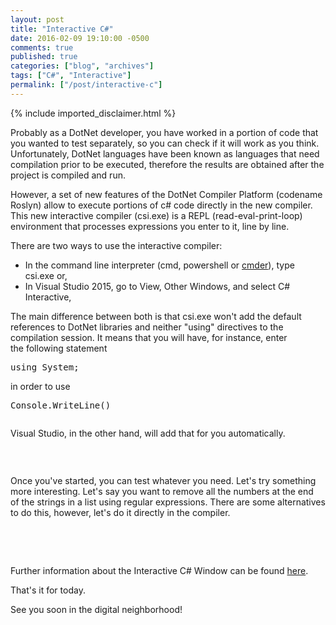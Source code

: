 ```yaml
---
layout: post
title: "Interactive C#"
date: 2016-02-09 19:10:00 -0500
comments: true
published: true
categories: ["blog", "archives"]
tags: ["C#", "Interactive"]
permalink: ["/post/interactive-c"]
---
```

<!-- more -->
{% include imported_disclaimer.html %}
<p>Probably as a DotNet developer, you have worked in a portion of code that you wanted to test separately, so you can&nbsp;check if it will work as you think. Unfortunately, DotNet languages have been known as languages that need compilation prior to be executed, therefore the results are obtained after the project is compiled and run.</p>
<p>However, a set of new features of the DotNet Compiler Platform (codename Roslyn) allow to execute portions of c# code directly in the new compiler. This new interactive compiler (csi.exe) is a REPL (read-eval-print-loop) environment that processes expressions you enter to it, line by line.</p>
<p>There are two ways to use the interactive compiler:&nbsp;</p>
<ul>
<li>In the command line interpreter (cmd, powershell or <a title="cmder" href="http://cmder.net/" target="_blank">cmder</a>), type csi.exe or,&nbsp;</li>
<li>In&nbsp;Visual Studio 2015, go to View, Other Windows, and select&nbsp;C# Interactive,&nbsp;</li>
</ul>
<p>The main difference between both is that csi.exe won't add the default references to DotNet libraries and neither "using" directives to the compilation session. It means that you will have, for instance, enter the&nbsp;following statement</p>
<pre class="brush:csharp;auto-links:false;toolbar:false" contenteditable="false">using System;</pre>
<p>in order to use&nbsp;&nbsp;</p>
<pre class="brush:csharp;auto-links:false;toolbar:false" contenteditable="false">Console.WriteLine()</pre>
<p><img style="margin-right: auto; margin-left: auto; display: block;" src="/image.axd?picture=/Posts/Interactive-C/1. Using in Console.gif" alt="" /></p>
<p>Visual Studio, in the other hand, will add that for you automatically.&nbsp;</p>
<p><img style="margin-right: auto; margin-left: auto; display: block;" src="/image.axd?picture=/Posts/Interactive-C/2. CSharp_Interactive_VS.gif" alt="" /></p>
<p>&nbsp;</p>
<p>Once you've started, you can test whatever you need. Let's try something more interesting. Let's say you want to remove all the numbers at the end of&nbsp;the&nbsp;strings in a list&nbsp;using regular expressions. There are some alternatives to do this, however, let's do it directly in the compiler.</p>
<p>&nbsp; <img style="margin-right: auto; margin-left: auto; display: block;" src="/image.axd?picture=/Posts/Interactive-C/3. Test 2.gif" alt="" /></p>
<p>&nbsp;</p>
<p>Further information about the Interactive C# Window can be found <a href="https://github.com/dotnet/roslyn/wiki/Interactive-Window">here</a>.</p>
<p>That's it for today.</p>
<p>See you soon in the digital neighborhood!</p>
